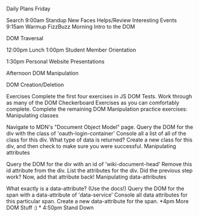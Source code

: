 Daily Plans Friday

Search 9:00am Standup New Faces Helps/Review Interesting Events 9:15am Warmup FizzBuzz Morning Intro to the DOM

DOM Traversal

12:00pm Lunch 1:00pm Student Member Orientation

1:30pm Personal Website Presentations

Afternoon DOM Manipulation

DOM Creation/Deletion

Exercises Complete the first four exercises in JS DOM Tests. Work through as many of the DOM Checkerboard Exercises as you can comfortably complete. Complete the remaining DOM Manipulation practice exercises: Manipulating classes

Navigate to MDN's "Document Object Model" page. Query the DOM for the div with the class of 'oauth-login-container' Console all a list of all of the class for this div. What type of data is returned? Create a new class for this div, and then check to make sure you were successful. Manipulating attributes

Query the DOM for the div with an id of 'wiki-document-head' Remove this id attribute from the div. List the attributes for the div. Did the previous step work? Now, add that attribute back! Manipulating data-attributes

What exactly is a data-attribute? (Use the docs!) Query the DOM for the span with a data-attribute of 'data-service' Console all data attributes for this particular span. Create a new data-attribute for the span. *4pm More DOM Stuff :) * 4:50pm Stand Down
